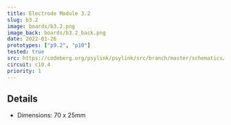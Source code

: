 ```yaml
---
title: Electrode Module 3.2
slug: b3.2
image: boards/b3.2.png
image_back: boards/b3.2_back.png
date: 2022-01-26
prototypes: ["p9.2", "p10"]
tested: true
src: https://codeberg.org/psylink/psylink/src/branch/master/schematics/electrode_module3.2
circuit: c10.4
priority: 1
---
```


## Details

- Dimensions: 70 x 25mm
